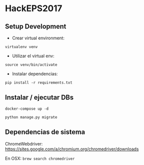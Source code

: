 # HackEPS2017

## Setup Development

- Crear virtual environment:

`virtualenv venv`

- Utilizar el virtual env:

`source venv/bin/activate`

- Instalar dependencias:

`pip install -r requirements.txt`

## Instalar / ejecutar DBs

`docker-compose up -d`

`python manage.py migrate`

## Dependencias de sistema

ChromeWebdriver: https://sites.google.com/a/chromium.org/chromedriver/downloads

En OSX: `brew search chromedriver`

